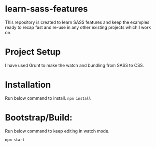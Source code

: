 # learn-sass-features
This repository is created to learn SASS features and keep the examples ready to recap fast and re-use in any other existing projects which I work on.

# Project Setup
I have used Grunt to make the watch and bundling from SASS to CSS.

# Installation
Run below command to install.
`npm install`

# Bootstrap/Build:
Run below command to keep editing in watch mode.

`npm start`
